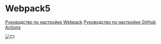 # Webpack5

[Руководство по настройке Webpack](https://webpack.js.org/guides/)
[Руководство по настройке GitHub Actions](https://docs.github.com/en/actions/quickstart)

![CI](https://github.com/VyacheslavMiroshnik//AHJS-1-1/actions/workflows/web.yml/badge.svg)